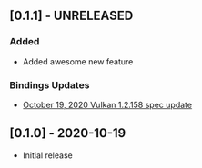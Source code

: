 ## [0.1.1] - UNRELEASED

### Added
- Added awesome new feature

### Bindings Updates
- [October 19, 2020 Vulkan 1.2.158 spec update](https://github.com/KhronosGroup/Vulkan-Docs/commit/9fd8fd599b47a67b2eb078b2f5c9e6a2adc922a4)

## [0.1.0] - 2020-10-19
- Initial release
